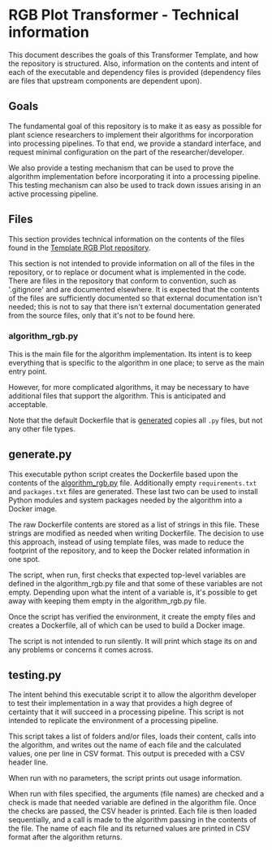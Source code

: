 # RGB Plot Transformer - Technical information
This document describes the goals of this Transformer Template, and how the repository is structured.
Also, information on the contents and intent of each of the executable and dependency files is provided (dependency files are files that upstream components are dependent upon).

## Goals
The fundamental goal of this repository is to make it as easy as possible for plant science researchers to implement their algorithms for incorporation into processing pipelines.
To that end, we provide a standard interface, and request minimal configuration on the part of the researcher/developer.

We also provide a testing mechanism that can be used to prove the algorithm implementation before incorporating it into a processing pipeline.
This testing mechanism can also be used to track down issues arising in an active processing pipeline.

## Files
This section provides technical information on the contents of the files found in the [Template RGB Plot repository](https://github.com/AgPipeline/template-rgb-plot).

This section is not intended to provide information on all of the files in the repository, or to replace or document what is implemented in the code.
There are files in the repository that conform to convention, such as '.gitignore' and are documented elsewhere.
It is expected that the contents of the files are sufficiently documented so that external documentation isn't needed; this is not to say that there isn't external documentation generated from the source files, only that it's not to be found here.

### algorithm_rgb.py <a name="algorithm_rgb" />
This is the main file for the algorithm implementation.
Its intent is to keep everything that is specific to the algorithm in one place; to serve as the main entry point.

However, for more complicated algorithms, it may be necessary to have additional files that support the algorithm.
This is anticipated and acceptable.

Note that the default Dockerfile that is [generated](#generate) copies all `.py` files, but not any other file types.

## generate.py <a name="generate" />
This executable python script creates the Dockerfile based upon the contents of the [algorithm_rgb.py](#algorithm_rgb) file.
Additionally empty `requirements.txt` and `packages.txt` files are generated.
These last two can be used to install Python modules and system packages needed by the algorithm into a Docker image.

The raw Dockerfile contents are stored as a list of strings in this file.
These strings are modified as needed when writing Dockerfile.
The decision to use this approach, instead of using template files, was made to reduce the footprint of the repository, and to keep the Docker related information in one spot.

The script, when run, first checks that expected top-level variables are defined in the algorithm_rgb.py file and that some of these variables are not empty.
Depending upon what the intent of a variable is, it's possible to get away with keeping them empty in the algorithm_rgb.py file.

Once the script has verified the environment, it create the empty files and creates a Dockerfile, all of which can be used to build a Docker image.

The script is not intended to run silently.
It will print which stage its on and any problems or concerns it comes across.

## testing.py <a name="testing" />
The intent behind this executable script it to allow the algorithm developer to test their implementation in a way that provides a high degree of certainty that it will succeed in a processing pipeline.
This script is not intended to replicate the environment of a processing pipeline. 

This script takes a list of folders and/or files, loads their content, calls into the algorithm, and writes out the name of each file and the calculated values, one per line in CSV format.
This output is preceded with a CSV header line.

When run with no parameters, the script prints out usage information.

When run with files specified, the arguments (file names) are checked and a check is made that needed variable are defined in the algorithm file.
Once the checks are passed, the CSV header is printed.
Each file is then loaded sequentially, and a call is made to the algorithm passing in the contents of the file.
The name of each file and its returned values are printed in CSV format after the algorithm returns.
